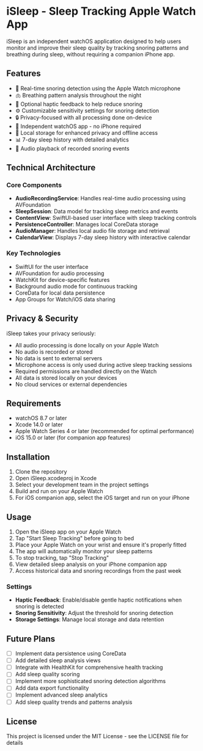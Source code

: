 # iSleep - Sleep Tracking Apple Watch App

iSleep is an independent watchOS application designed to help users monitor and improve their sleep quality by tracking snoring patterns and breathing during sleep, without requiring a companion iPhone app.

## Features

- 🎤 Real-time snoring detection using the Apple Watch microphone
- 🫁 Breathing pattern analysis throughout the night
- 📳 Optional haptic feedback to help reduce snoring
- ⚙️ Customizable sensitivity settings for snoring detection
- 🔒 Privacy-focused with all processing done on-device
- 📱 Independent watchOS app - no iPhone required
- 💾 Local storage for enhanced privacy and offline access
- 📊 7-day sleep history with detailed analytics
- 🎵 Audio playback of recorded snoring events

## Technical Architecture

### Core Components
- **AudioRecordingService**: Handles real-time audio processing using AVFoundation
- **SleepSession**: Data model for tracking sleep metrics and events
- **ContentView**: SwiftUI-based user interface with sleep tracking controls
- **PersistenceController**: Manages local CoreData storage
- **AudioManager**: Handles local audio file storage and retrieval
- **CalendarView**: Displays 7-day sleep history with interactive calendar

### Key Technologies
- SwiftUI for the user interface
- AVFoundation for audio processing
- WatchKit for device-specific features
- Background audio mode for continuous tracking
- CoreData for local data persistence
- App Groups for Watch/iOS data sharing

## Privacy & Security

iSleep takes your privacy seriously:
- All audio processing is done locally on your Apple Watch
- No audio is recorded or stored
- No data is sent to external servers
- Microphone access is only used during active sleep tracking sessions
- Required permissions are handled directly on the Watch
- All data is stored locally on your devices
- No cloud services or external dependencies

## Requirements

- watchOS 8.7 or later
- Xcode 14.0 or later
- Apple Watch Series 4 or later (recommended for optimal performance)
- iOS 15.0 or later (for companion app features)

## Installation

1. Clone the repository
2. Open iSleep.xcodeproj in Xcode
3. Select your development team in the project settings
4. Build and run on your Apple Watch
5. For iOS companion app, select the iOS target and run on your iPhone

## Usage

1. Open the iSleep app on your Apple Watch
2. Tap "Start Sleep Tracking" before going to bed
3. Place your Apple Watch on your wrist and ensure it's properly fitted
4. The app will automatically monitor your sleep patterns
5. To stop tracking, tap "Stop Tracking"
6. View detailed sleep analysis on your iPhone companion app
7. Access historical data and snoring recordings from the past week

### Settings

- **Haptic Feedback**: Enable/disable gentle haptic notifications when snoring is detected
- **Snoring Sensitivity**: Adjust the threshold for snoring detection
- **Storage Settings**: Manage local storage and data retention

## Future Plans

- [ ] Implement data persistence using CoreData
- [ ] Add detailed sleep analysis views
- [ ] Integrate with HealthKit for comprehensive health tracking
- [ ] Add sleep quality scoring
- [ ] Implement more sophisticated snoring detection algorithms
- [ ] Add data export functionality
- [ ] Implement advanced sleep analytics
- [ ] Add sleep quality trends and patterns analysis

## License

This project is licensed under the MIT License - see the LICENSE file for details
